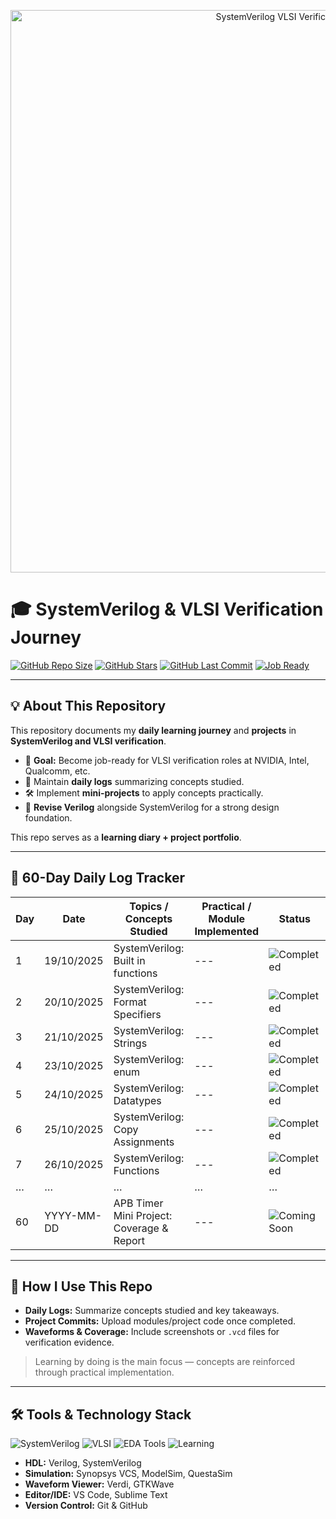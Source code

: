 <p align="center">
  <img src="https://raw.githubusercontent.com/Amirtha941/systemverilog-vlsi-verification/main/banner.gif" alt="SystemVerilog VLSI Verification Banner" width="900"/>
</p>


# 🎓 SystemVerilog & VLSI Verification Journey

[![GitHub Repo Size](https://img.shields.io/github/repo-size/Amirtha941/systemverilog-vlsi-verification?color=blue&style=for-the-badge)](https://github.com/Amirtha941/systemverilog-vlsi-verification)
[![GitHub Stars](https://img.shields.io/github/stars/Amirtha941/systemverilog-vlsi-verification?color=yellow&style=for-the-badge)](https://github.com/Amirtha941/systemverilog-vlsi-verification/stargazers)
[![GitHub Last Commit](https://img.shields.io/github/last-commit/Amirtha941/systemverilog-vlsi-verification?color=green&style=for-the-badge)](https://github.com/Amirtha941/systemverilog-vlsi-verification/commits/main)
[![Job Ready](https://img.shields.io/badge/VLSI-Verification%20Ready-green?style=for-the-badge)]()

---

## 💡 About This Repository

This repository documents my **daily learning journey** and **projects** in **SystemVerilog and VLSI verification**.  

- 🎯 **Goal:** Become job-ready for VLSI verification roles at NVIDIA, Intel, Qualcomm, etc.  
- 📝 Maintain **daily logs** summarizing concepts studied.  
- 🛠️ Implement **mini-projects** to apply concepts practically.  
- 🔄 **Revise Verilog** alongside SystemVerilog for a strong design foundation.  

This repo serves as a **learning diary + project portfolio**.

---

## 📅 60-Day Daily Log Tracker

| Day | Date | Topics / Concepts Studied | Practical / Module Implemented | Status |
|-----|------|--------------------------|-------------------------------|--------|
| 1   | 19/10/2025 | SystemVerilog: Built in functions | --- | ![Completed](https://img.shields.io/badge/Completed-%2300C851?style=for-the-badge&logo=github)|
| 2   | 20/10/2025 | SystemVerilog: Format Specifiers| ---|![Completed](https://img.shields.io/badge/Completed-%2300C851?style=for-the-badge&logo=github)|
| 3   | 21/10/2025 | SystemVerilog: Strings | ---|![Completed](https://img.shields.io/badge/Completed-%2300C851?style=for-the-badge&logo=github)|
| 4   | 23/10/2025 | SystemVerilog: enum | --- |![Completed](https://img.shields.io/badge/Completed-%2300C851?style=for-the-badge&logo=github)|
| 5   | 24/10/2025| SystemVerilog: Datatypes | --- |![Completed](https://img.shields.io/badge/Completed-%2300C851?style=for-the-badge&logo=github) |
| 6   | 25/10/2025| SystemVerilog: Copy Assignments | --- |![Completed](https://img.shields.io/badge/Completed-%2300C851?style=for-the-badge&logo=github)|
| 7   | 26/10/2025| SystemVerilog: Functions | --- |![Completed](https://img.shields.io/badge/Completed-%2300C851?style=for-the-badge&logo=github)|
| …   | …          | …                        | …                             | …      |
| 60  | YYYY-MM-DD | APB Timer Mini Project: Coverage & Report | --- | ![Coming Soon](https://img.shields.io/badge/Coming%20Soon-%23FF69B4?style=for-the-badge&logo=github) |


---

## 🧩 How I Use This Repo

- **Daily Logs:** Summarize concepts studied and key takeaways.  
- **Project Commits:** Upload modules/project code once completed.  
- **Waveforms & Coverage:** Include screenshots or `.vcd` files for verification evidence.  

> Learning by doing is the main focus — concepts are reinforced through practical implementation.

---

## 🛠 Tools & Technology Stack

![SystemVerilog](https://img.shields.io/badge/SystemVerilog-%23FF3E00?style=for-the-badge&logo=systemverilog)
![VLSI](https://img.shields.io/badge/VLSI-%23FF6F00?style=for-the-badge&logo=chip)
![EDA Tools](https://img.shields.io/badge/EDA%20Tools-%2300BFFF?style=for-the-badge)
![Learning](https://img.shields.io/badge/Learning-%F0%9F%92%9D-blue?style=for-the-badge)

- **HDL:** Verilog, SystemVerilog  
- **Simulation:** Synopsys VCS, ModelSim, QuestaSim  
- **Waveform Viewer:** Verdi, GTKWave  
- **Editor/IDE:** VS Code, Sublime Text  
- **Version Control:** Git & GitHub  


